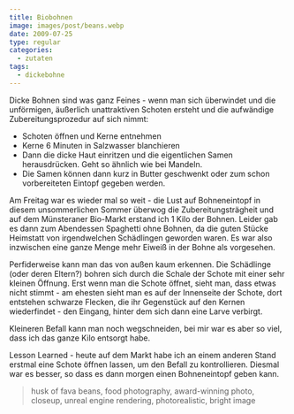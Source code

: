 ```yaml
---
title: Biobohnen
image: images/post/beans.webp
date: 2009-07-25
type: regular
categories: 
  - zutaten
tags:
  - dickebohne
---
```


Dicke Bohnen sind was ganz Feines - wenn man sich überwindet und die unförmigen, äußerlich unattraktiven Schoten ersteht und die aufwändige Zubereitungsprozedur auf sich nimmt:

- Schoten öffnen und Kerne entnehmen
- Kerne 6 Minuten in Salzwasser blanchieren
- Dann die dicke Haut einritzen und die eigentlichen Samen herausdrücken. Geht so ähnlich wie bei Mandeln.
- Die Samen können dann kurz in Butter geschwenkt oder zum schon vorbereiteten Eintopf gegeben werden.

Am Freitag war es wieder mal so weit - die Lust auf Bohneneintopf in diesem unsommerlichen Sommer überwog die Zubereitungsträgheit und auf dem Münsteraner Bio-Markt erstand ich 1 Kilo der Bohnen. Leider gab es dann zum Abendessen Spaghetti ohne Bohnen, da die guten Stücke Heimstatt von irgendwelchen Schädlingen geworden waren. Es war also inzwischen eine ganze Menge mehr Eiweiß in der Bohne als vorgesehen.

Perfiderweise kann man das von außen kaum erkennen. Die Schädlinge (oder deren Eltern?) bohren sich durch die Schale der Schote mit einer sehr kleinen Öffnung. Erst wenn man die Schote öffnet, sieht man, dass etwas nicht stimmt - am ehesten sieht man es auf der Innenseite der Schote, dort entstehen schwarze Flecken, die ihr Gegenstück auf den Kernen wiederfindet - den Eingang, hinter dem sich dann eine Larve verbirgt.

Kleineren Befall kann man noch wegschneiden, bei mir war es aber so viel, dass ich das ganze Kilo entsorgt habe.

Lesson Learned - heute auf dem Markt habe ich an einem anderen Stand erstmal eine Schote öffnen lassen, um den Befall zu kontrollieren. Diesmal war es besser, so dass es dann morgen einen Bohneneintopf geben kann.

> husk of fava beans, food photography, award-winning photo, closeup, unreal engine rendering, photorealistic, bright image 